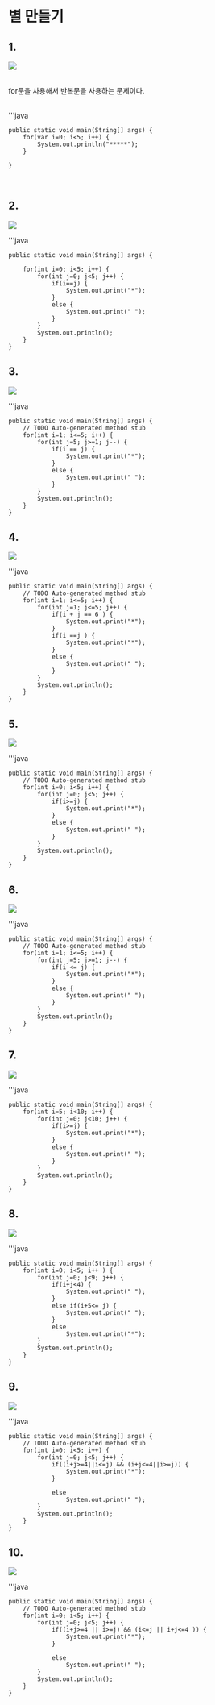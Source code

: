 # 별 만들기
## 1.
![](/images/../images/2024-09-26-17-12-06.png)   
     

<br>for문을 사용해서 반복문을 사용하는 문제이다.<br><br>

'''java

	public static void main(String[] args) {
		for(var i=0; i<5; i++) {
			System.out.println("*****");
		}
		
	}

<br>

## 2.

![](/images/../images/2024-09-26-17-11-29.png)
  
    




'''java

	public static void main(String[] args) {

		for(int i=0; i<5; i++) {
			for(int j=0; j<5; j++) {
				if(i==j) {
					System.out.print("*");
				}
				else {
					System.out.print(" ");
				}
			}
			System.out.println();
		}
	}

## 3.

![](/images/../images/2024-09-26-17-13-19.png)

'''java

    public static void main(String[] args) {
        // TODO Auto-generated method stub
        for(int i=1; i<=5; i++) {
            for(int j=5; j>=1; j--) {
                if(i == j) {
                    System.out.print("*");
                }
                else {
                    System.out.print(" ");
                }
            }
            System.out.println();
        }
    }

## 4.
![](/images/../images/2024-09-26-17-15-06.png)

'''java

	public static void main(String[] args) {
		// TODO Auto-generated method stub
		for(int i=1; i<=5; i++) {
			for(int j=1; j<=5; j++) {
				if(i + j == 6 ) {
					System.out.print("*");
				}
				if(i ==j ) {
					System.out.print("*");
				}
				else {
					System.out.print(" ");
				}
			}
			System.out.println();
		}
	}

## 5.
![](/images/../images/2024-09-26-17-16-41.png)

'''java

	public static void main(String[] args) {
		// TODO Auto-generated method stub
		for(int i=0; i<5; i++) {
			for(int j=0; j<5; j++) {
				if(i>=j) {
					System.out.print("*");
				}
				else {
					System.out.print(" ");
				}
			}
			System.out.println();
		}
	}

## 6.
![](/images/../images/2024-09-26-17-17-49.png)

'''java

	public static void main(String[] args) {
		// TODO Auto-generated method stub
		for(int i=1; i<=5; i++) {
			for(int j=5; j>=1; j--) {
				if(i <= j) {
					System.out.print("*");
				}
				else {
					System.out.print(" ");
				}
			}
			System.out.println();
		}
	}

## 7.
![](/images/../images/2024-09-26-17-18-42.png)

'''java

	public static void main(String[] args) {
		for(int i=5; i<10; i++) {
			for(int j=0; j<10; j++) {
				if(i>=j) {
					System.out.print("*");
				}
				else {
					System.out.print(" ");
				}
			}
			System.out.println();
		}
	}

## 8.
![](/images/../images/2024-09-26-17-20-02.png)

'''java

	public static void main(String[] args) {
		for(int i=0; i<5; i++ ) {
			for(int j=0; j<9; j++) {
				if(i+j<4) {
					System.out.print(" ");
				}
				else if(i+5<= j) {
					System.out.print(" ");
				}
				else
					System.out.print("*");
			}
			System.out.println();
		}
	}

## 9.
![](/images/../images/2024-09-26-17-21-38.png)

'''java

	public static void main(String[] args) {
		// TODO Auto-generated method stub
		for(int i=0; i<5; i++) {
			for(int j=0; j<5; j++) {
				if((i+j>=4||i<=j) && (i+j<=4||i>=j)) {
					System.out.print("*");
				}

				else
					System.out.print(" ");
			}
			System.out.println();
		}
	}

## 10.
![](/images/../images/2024-09-26-17-22-45.png)

'''java

	public static void main(String[] args) {
		// TODO Auto-generated method stub
		for(int i=0; i<5; i++) {
			for(int j=0; j<5; j++) {
				if((i+j>=4 || i>=j) && (i<=j || i+j<=4 )) {
					System.out.print("*");
				}

				else
					System.out.print(" ");
			}
			System.out.println();
		}
	}